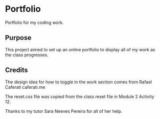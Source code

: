 # Portfolio
Portfolio for my coding work.

## Purpose

This project aimed to set up an online portfolio to display all of my work as the class progresses.

## Credits

The design idea for how to toggle in the work section comes from Rafael Caferati caferati.me

The reset.css file was copied from the class reset file in Module 2 Activity 12. 

Thanks to my tutor Sara Neeves Pereira for all of her help.
